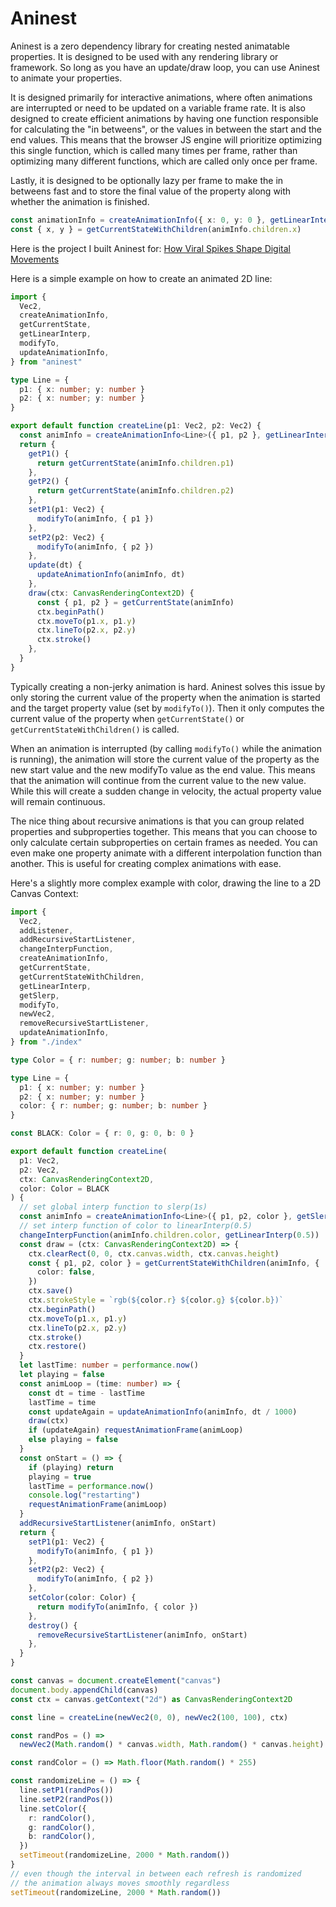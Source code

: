# Aninest

Aninest is a zero dependency library for creating nested animatable properties. It is designed to be used with any rendering library or framework. So long as you have an update/draw loop, you can use Aninest to animate your properties.

It is designed primarily for interactive animations, where often animations are interrupted or need to be updated on a variable frame rate. It is also designed to create efficient animations by having one function responsible for calculating the "in betweens", or the values in between the start and the end values. This means
that the browser JS engine will prioritize optimizing this single function, which is called many times per frame, rather than optimizing many different functions, which are called only once per frame.

Lastly, it is designed to be optionally lazy per frame to make the in betweens fast and to store the final value of the property along with whether the animation is finished.

```ts
const animationInfo = createAnimationInfo({ x: 0, y: 0 }, getLinearInterp(1))
const { x, y } = getCurrentStateWithChildren(animInfo.children.x)
```

Here is the project I built Aninest for: [
How Viral Spikes Shape Digital Movements
](https://zphrs.github.io/humn-55-final/)

Here is a simple example on how to create an animated 2D line:

```ts
import {
  Vec2,
  createAnimationInfo,
  getCurrentState,
  getLinearInterp,
  modifyTo,
  updateAnimationInfo,
} from "aninest"

type Line = {
  p1: { x: number; y: number }
  p2: { x: number; y: number }
}

export default function createLine(p1: Vec2, p2: Vec2) {
  const animInfo = createAnimationInfo<Line>({ p1, p2 }, getLinearInterp(0.5))
  return {
    getP1() {
      return getCurrentState(animInfo.children.p1)
    },
    getP2() {
      return getCurrentState(animInfo.children.p2)
    },
    setP1(p1: Vec2) {
      modifyTo(animInfo, { p1 })
    },
    setP2(p2: Vec2) {
      modifyTo(animInfo, { p2 })
    },
    update(dt) {
      updateAnimationInfo(animInfo, dt)
    },
    draw(ctx: CanvasRenderingContext2D) {
      const { p1, p2 } = getCurrentState(animInfo)
      ctx.beginPath()
      ctx.moveTo(p1.x, p1.y)
      ctx.lineTo(p2.x, p2.y)
      ctx.stroke()
    },
  }
}
```

Typically creating a non-jerky animation is hard. Aninest solves this issue by
only storing the current value of the property when the animation is started and the target property value (set by `modifyTo()`). Then it only computes the current value of the property when `getCurrentState()` or `getCurrentStateWithChildren()` is called.

When an animation is interrupted (by calling `modifyTo()` while the animation is running), the animation will store the current value of the property as the new start value and the new modifyTo value as the end value. This means that the animation will continue from the current value to the new value. While this will
create a sudden change in velocity, the actual property value will remain continuous.

The nice thing about recursive animations is that you can group related properties and subproperties together. This means that you can choose to only calculate certain subproperties on certain frames as needed. You can even make one property animate with a different interpolation function than another. This is useful for creating complex animations with ease.

Here's a slightly more complex example with color, drawing the line to a 2D Canvas Context:

```ts
import {
  Vec2,
  addListener,
  addRecursiveStartListener,
  changeInterpFunction,
  createAnimationInfo,
  getCurrentState,
  getCurrentStateWithChildren,
  getLinearInterp,
  getSlerp,
  modifyTo,
  newVec2,
  removeRecursiveStartListener,
  updateAnimationInfo,
} from "./index"

type Color = { r: number; g: number; b: number }

type Line = {
  p1: { x: number; y: number }
  p2: { x: number; y: number }
  color: { r: number; g: number; b: number }
}

const BLACK: Color = { r: 0, g: 0, b: 0 }

export default function createLine(
  p1: Vec2,
  p2: Vec2,
  ctx: CanvasRenderingContext2D,
  color: Color = BLACK
) {
  // set global interp function to slerp(1s)
  const animInfo = createAnimationInfo<Line>({ p1, p2, color }, getSlerp(1))
  // set interp function of color to linearInterp(0.5)
  changeInterpFunction(animInfo.children.color, getLinearInterp(0.5))
  const draw = (ctx: CanvasRenderingContext2D) => {
    ctx.clearRect(0, 0, ctx.canvas.width, ctx.canvas.height)
    const { p1, p2, color } = getCurrentStateWithChildren(animInfo, {
      color: false,
    })
    ctx.save()
    ctx.strokeStyle = `rgb(${color.r} ${color.g} ${color.b})`
    ctx.beginPath()
    ctx.moveTo(p1.x, p1.y)
    ctx.lineTo(p2.x, p2.y)
    ctx.stroke()
    ctx.restore()
  }
  let lastTime: number = performance.now()
  let playing = false
  const animLoop = (time: number) => {
    const dt = time - lastTime
    lastTime = time
    const updateAgain = updateAnimationInfo(animInfo, dt / 1000)
    draw(ctx)
    if (updateAgain) requestAnimationFrame(animLoop)
    else playing = false
  }
  const onStart = () => {
    if (playing) return
    playing = true
    lastTime = performance.now()
    console.log("restarting")
    requestAnimationFrame(animLoop)
  }
  addRecursiveStartListener(animInfo, onStart)
  return {
    setP1(p1: Vec2) {
      modifyTo(animInfo, { p1 })
    },
    setP2(p2: Vec2) {
      modifyTo(animInfo, { p2 })
    },
    setColor(color: Color) {
      return modifyTo(animInfo, { color })
    },
    destroy() {
      removeRecursiveStartListener(animInfo, onStart)
    },
  }
}

const canvas = document.createElement("canvas")
document.body.appendChild(canvas)
const ctx = canvas.getContext("2d") as CanvasRenderingContext2D

const line = createLine(newVec2(0, 0), newVec2(100, 100), ctx)

const randPos = () =>
  newVec2(Math.random() * canvas.width, Math.random() * canvas.height)

const randColor = () => Math.floor(Math.random() * 255)

const randomizeLine = () => {
  line.setP1(randPos())
  line.setP2(randPos())
  line.setColor({
    r: randColor(),
    g: randColor(),
    b: randColor(),
  })
  setTimeout(randomizeLine, 2000 * Math.random())
}
// even though the interval in between each refresh is randomized
// the animation always moves smoothly regardless
setTimeout(randomizeLine, 2000 * Math.random())
```
